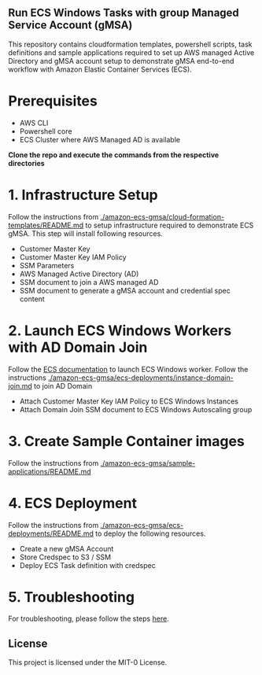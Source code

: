 ## Run ECS Windows Tasks with group Managed Service Account (gMSA)

This repository contains cloudformation templates, powershell scripts, task definitions and sample applications required to set up AWS managed Active Directory and gMSA account setup to demonstrate gMSA end-to-end workflow with Amazon Elastic Container Services (ECS).

# Prerequisites
* AWS CLI
* Powershell core
* ECS Cluster where AWS Managed AD is available

**Clone the repo and execute the commands from the respective directories**

# 1. Infrastructure Setup
Follow the instructions from [./amazon-ecs-gmsa/cloud-formation-templates/README.md](https://github.com/aws-samples/amazon-ecs-gmsa/blob/master/cloud-formation-templates/README.md) to setup infrastructure required to demonstrate ECS gMSA. This step will install following resources.
* Customer Master Key
* Customer Master Key IAM Policy
* SSM Parameters
* AWS Managed Active Directory (AD)
* SSM document to join a AWS managed AD
* SSM document to generate a gMSA account and credential spec content

# 2. Launch ECS Windows Workers with AD Domain Join
Follow the [ECS documentation](https://docs.aws.amazon.com/AmazonECS/latest/developerguide/ECS_Windows_getting_started.html) to launch ECS Windows worker. 
Follow the instructions [./amazon-ecs-gmsa/ecs-deployments/instance-domain-join.md](https://github.com/aws-samples/amazon-ecs-gmsa/blob/master/ecs-deployments/instance-domain-join.md) to join AD Domain
* Attach Customer Master Key IAM Policy to ECS Windows Instances
* Attach Domain Join SSM document to ECS Windows Autoscaling group

# 3. Create Sample Container images
Follow the instructions from [./amazon-ecs-gmsa/sample-applications/README.md](https://github.com/aws-samples/amazon-ecs-gmsa/blob/master/sample-applications/README.md)

# 4. ECS Deployment
Follow the instructions from [./amazon-ecs-gmsa/ecs-deployments/README.md](https://github.com/aws-samples/amazon-ecs-gmsa/blob/master/ecs-deployments/README.md) to deploy the following resources.
* Create a new gMSA Account 
* Store Credspec to S3 / SSM
* Deploy ECS Task definition with credspec

# 5. Troubleshooting
For troubleshooting, please follow the steps [here](https://docs.microsoft.com/en-us/virtualization/windowscontainers/manage-containers/gmsa-troubleshooting).
 
## License

This project is licensed under the MIT-0 License.

